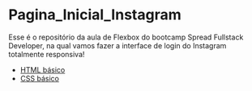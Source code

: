 # Pagina_Inicial_Instagram

Esse é o repositório da aula de Flexbox do bootcamp Spread Fullstack Developer, na qual vamos fazer a interface de login do Instagram totalmente responsiva!

* [HTML básico](https://www.w3schools.com/html/)
* [CSS básico](https://developer.mozilla.org/pt-BR/docs/Web/CSS)
